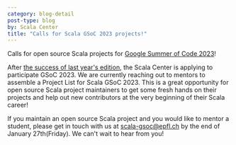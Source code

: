 ```yaml
---
category: blog-detail
post-type: blog
by: Scala Center
title: "Calls for Scala GSoC 2023 projects!"
---
```


Calls for open source Scala projects for [Google Summer of Code 2023](https://summerofcode.withgoogle.com/)!

After [the success of last year's edition](https://scala-lang.org/blog/2022/11/15/gsoc-report.html), the Scala Center is applying to participate GSoC 2023. We are currently reaching out to mentors to assemble a Project List for Scala GSoC 2023. This is a great opportunity for open source Scala project maintainers to get some fresh hands on their projects and help out new contributors at the very beginning of their Scala career!

If you maintain an open source Scala project and you would like to mentor a student, please get in touch with us at [scala-gsoc@epfl.ch](mailto:scala-gsoc@epfl.ch) by the end of January 27th(Friday). We can't wait to hear from you!
